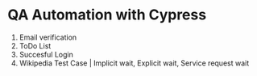# QA Automation with Cypress 

01. Email verification
02. ToDo List
03. Succesful Login
04. Wikipedia Test Case | Implicit wait, Explicit wait, Service request wait   
